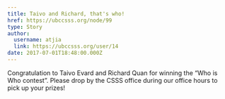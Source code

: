 ```yaml
---
title: Taivo and Richard, that's who! 
href: https://ubccsss.org/node/99
type: Story
author:
  username: atjia
  link: https://ubccsss.org/user/14
date: 2017-07-01T18:48:00.000Z
---
```


<div class="field field-name-body field-type-text-with-summary field-label-hidden"><div class="field-items"><div class="field-item even"><p>Congratulation to Taivo Evard and Richard Quan for winning the &#x201C;Who is Who contest&#x201D;. Please drop by the CSSS office during our office hours to pick up your prizes!</p>
</div></div></div>    <footer>
          </footer>